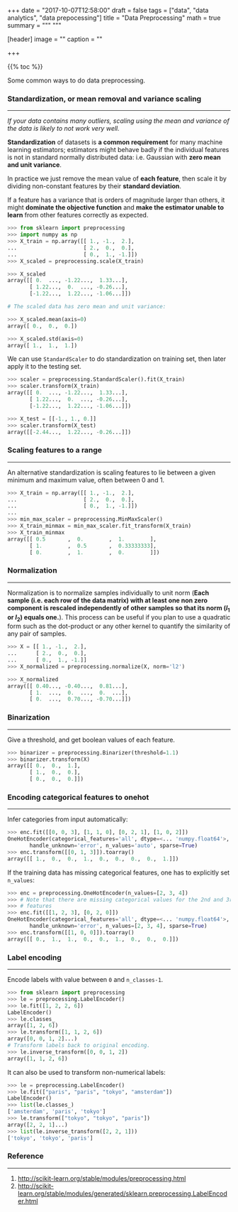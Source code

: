 +++
date = "2017-10-07T12:58:00"
draft = false
tags = ["data", "data analytics", "data prepocessing"]
title = "Data Preprocessing"
math = true
summary = """ """

[header]
image = ""
caption = ""

+++

{{% toc %}}

Some common ways to do data preprocessing.

### Standardization, or mean removal and variance scaling
---

*If your data contains many outliers, scaling using the mean and variance of the data is likely to not work very well.*

**Standardization** of datasets is **a common requirement** for many machine learning estimators; estimators might behave badly if the individual features is not in standard normally distributed data: i.e. Gaussian with **zero mean and unit variance**.

In practice we just remove the mean value of **each feature**, then scale it by dividing non-constant features by their **standard deviation**.

If a feature has a variance that is orders of magnitude larger than others, it might **dominate the objective function** and **make the estimator unable to learn** from other features correctly as expected.

```python
>>> from sklearn import preprocessing
>>> import numpy as np
>>> X_train = np.array([[ 1., -1.,  2.],
...                     [ 2.,  0.,  0.],
...                     [ 0.,  1., -1.]])
>>> X_scaled = preprocessing.scale(X_train)

>>> X_scaled                                          
array([[ 0.  ..., -1.22...,  1.33...],
       [ 1.22...,  0.  ..., -0.26...],
       [-1.22...,  1.22..., -1.06...]])

# The scaled data has zero mean and unit variance:

>>> X_scaled.mean(axis=0)
array([ 0.,  0.,  0.])

>>> X_scaled.std(axis=0)
array([ 1.,  1.,  1.])
```

We can use `StandardScaler` to do standardization on training set, then later apply it to the testing set.

```python
>>> scaler = preprocessing.StandardScaler().fit(X_train)
>>> scaler.transform(X_train)                           
array([[ 0.  ..., -1.22...,  1.33...],
       [ 1.22...,  0.  ..., -0.26...],
       [-1.22...,  1.22..., -1.06...]])

>>> X_test = [[-1., 1., 0.]]
>>> scaler.transform(X_test)                
array([[-2.44...,  1.22..., -0.26...]])
```

### Scaling features to a range
---

An alternative standardization is scaling features to lie between a given minimum and maximum value, often between 0 and 1.

```python
>>> X_train = np.array([[ 1., -1.,  2.],
...                     [ 2.,  0.,  0.],
...                     [ 0.,  1., -1.]])
...
>>> min_max_scaler = preprocessing.MinMaxScaler()
>>> X_train_minmax = min_max_scaler.fit_transform(X_train)
>>> X_train_minmax
array([[ 0.5       ,  0.        ,  1.        ],
       [ 1.        ,  0.5       ,  0.33333333],
       [ 0.        ,  1.        ,  0.        ]])
```

### Normalization
---

Normalization is to normalize samples individually to unit norm (**Each sample (i.e. each row of the data matrix) with at least one non zero component is rescaled independently of other samples so that its norm ($l_1$ or $l_2$) equals one.**). This process can be useful if you plan to use a quadratic form such as the dot-product or any other kernel to quantify the similarity of any pair of samples.

```python
>>> X = [[ 1., -1.,  2.],
...      [ 2.,  0.,  0.],
...      [ 0.,  1., -1.]]
>>> X_normalized = preprocessing.normalize(X, norm='l2')

>>> X_normalized                                      
array([[ 0.40..., -0.40...,  0.81...],
       [ 1.  ...,  0.  ...,  0.  ...],
       [ 0.  ...,  0.70..., -0.70...]])
```


### Binarization
---

Give a threshold, and get boolean values of each feature.

```python
>>> binarizer = preprocessing.Binarizer(threshold=1.1)
>>> binarizer.transform(X)
array([[ 0.,  0.,  1.],
       [ 1.,  0.,  0.],
       [ 0.,  0.,  0.]])
```


### Encoding categorical features to onehot
---

Infer categories from input automatically:

```python
>>> enc.fit([[0, 0, 3], [1, 1, 0], [0, 2, 1], [1, 0, 2]])  
OneHotEncoder(categorical_features='all', dtype=<... 'numpy.float64'>,
       handle_unknown='error', n_values='auto', sparse=True)
>>> enc.transform([[0, 1, 3]]).toarray()
array([[ 1.,  0.,  0.,  1.,  0.,  0.,  0.,  0.,  1.]])
```


If the training data has missing categorical features, one has to explicitly set `n_values`:

```python
>>> enc = preprocessing.OneHotEncoder(n_values=[2, 3, 4])
>>> # Note that there are missing categorical values for the 2nd and 3rd
>>> # features
>>> enc.fit([[1, 2, 3], [0, 2, 0]])  
OneHotEncoder(categorical_features='all', dtype=<... 'numpy.float64'>,
       handle_unknown='error', n_values=[2, 3, 4], sparse=True)
>>> enc.transform([[1, 0, 0]]).toarray()
array([[ 0.,  1.,  1.,  0.,  0.,  1.,  0.,  0.,  0.]])
```

### Label encoding
---

Encode labels with value between `0` and `n_classes-1`.

```python
>>> from sklearn import preprocessing
>>> le = preprocessing.LabelEncoder()
>>> le.fit([1, 2, 2, 6])
LabelEncoder()
>>> le.classes_
array([1, 2, 6])
>>> le.transform([1, 1, 2, 6]) 
array([0, 0, 1, 2]...)
# Transform labels back to original encoding.
>>> le.inverse_transform([0, 0, 1, 2])
array([1, 1, 2, 6])
```

It can also be used to transform non-numerical labels:

```python
>>> le = preprocessing.LabelEncoder()
>>> le.fit(["paris", "paris", "tokyo", "amsterdam"])
LabelEncoder()
>>> list(le.classes_)
['amsterdam', 'paris', 'tokyo']
>>> le.transform(["tokyo", "tokyo", "paris"]) 
array([2, 2, 1]...)
>>> list(le.inverse_transform([2, 2, 1]))
['tokyo', 'tokyo', 'paris']
```


### Reference
---

1. http://scikit-learn.org/stable/modules/preprocessing.html
2. http://scikit-learn.org/stable/modules/generated/sklearn.preprocessing.LabelEncoder.html